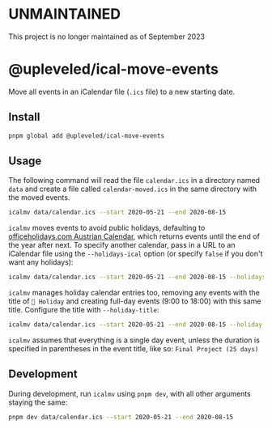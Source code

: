 # UNMAINTAINED

This project is no longer maintained as of September 2023

# @upleveled/ical-move-events

Move all events in an iCalendar file (`.ics` file) to a new starting date.

## Install

```sh
pnpm global add @upleveled/ical-move-events
```

## Usage

The following command will read the file `calendar.ics` in a directory named `data` and create a file called `calendar-moved.ics` in the same directory with the moved events.

```sh
icalmv data/calendar.ics --start 2020-05-21 --end 2020-08-15
```

`icalmv` moves events to avoid public holidays, defaulting to [officeholidays.com Austrian Calendar](https://www.officeholidays.com/ics-clean/austria), which returns events until the end of the year after next. To specify another calendar, pass in a URL to an iCalendar file using the `--holidays-ical` option (or specify `false` if you don't want any holidays):

```sh
icalmv data/calendar.ics --start 2020-05-21 --end 2020-08-15 --holidays-ical https://calendar.google.com/calendar/ical/en.canadian.official%23holiday%40group.v.calendar.google.com/public/basic.ics
```

`icalmv` manages holiday calendar entries too, removing any events with the title of `🎉 Holiday` and creating full-day events (9:00 to 18:00) with this same title. Configure the title with `--holiday-title`:

```sh
icalmv data/calendar.ics --start 2020-05-21 --end 2020-08-15 --holiday-title 'Public holiday'
```

`icalmv` assumes that everything is a single day event, unless the duration is specified in parentheses in the event title, like so: `Final Project (25 days)`

## Development

During development, run `icalmv` using `pnpm dev`, with all other arguments staying the same:

```sh
pnpm dev data/calendar.ics --start 2020-05-21 --end 2020-08-15
```
